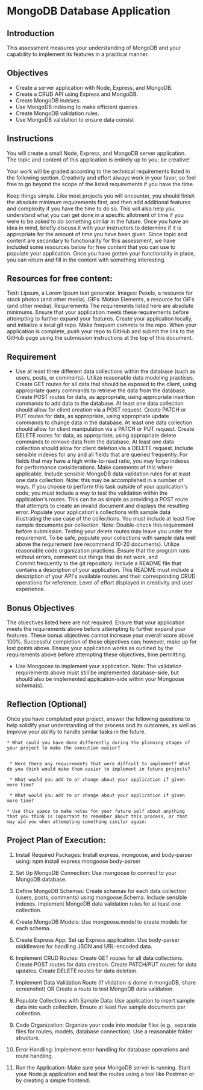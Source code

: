# MongoDB Database Application

## Introduction

This assessment measures your understanding of MongoDB and your capability to implement its features in a practical manner.

## Objectives

* Create a server application with Node, Express, and MongoDB.
* Create a CRUD API using Express and MongoDB.
* Create MongoDB indexes.
* Use MongoDB indexing to make efficient queries.
* Create MongoDB validation rules.
* Use MongoDB validation to ensure data consist

## Instructions

You will create a small Node, Express, and MongoDB server application. The topic and content of this application is entirely up to you; be creative!

Your work will be graded according to the technical requirements listed in the following section. Creativity and effort always work in your favor, so feel free to go beyond the scope of the listed requirements if you have the time.

Keep things simple. Like most projects you will encounter, you should finish the absolute minimum requirements first, and then add additional features and complexity if you have the time to do so. This will also help you understand what you can get done in a specific allotment of time if you were to be asked to do something similar in the future.
Once you have an idea in mind, briefly discuss it with your instructors to determine if it is appropriate for the amount of time you have been given.
Since topic and content are secondary to functionality for this assessment, we have included some resources below for free content that you can use to populate your application. Once you have gotten your functionality in place, you can return and fill in the content with something interesting.

## Resources for free content:

Text: Lipsum, a Lorem Ipsum text generator.
Images: Pexels, a resource for stock photos (and other media). GIFs: Motion Elements, a resource for GIFs (and other media).
Requirements
The requirements listed here are absolute minimums. Ensure that your application meets these requirements before attempting to further expand your features.
Create your application locally, and initialize a local git repo. Make frequent commits to the repo. When your application is complete, push your repo to GitHub and submit the link to the GitHub page using the submission instructions at the top of this document.
   
## Requirement

 * Use at least three different data collections within the database (such as users, posts, or comments).
Utilize reasonable data modeling practices.
Create GET routes for all data that should be exposed to the client, using appropriate query commands to retrieve the data from the database.
Create POST routes for data, as appropriate, using appropriate insertion commands to add data to the database. At least one data collection should allow for client creation via a POST request.
Create PATCH or PUT routes for data, as appropriate, using appropriate update commands to change data in the database. At least one data collection should allow for client manipulation via a PATCH or PUT request.
Create DELETE routes for data, as appropriate, using appropriate delete commands to remove data from the database. At least one data collection should allow for client deletion via a DELETE request.
Include sensible indexes for any and all fields that are queried frequently. For fields that may have a high write-to-read ratio, you may forgo indexes for performance considerations. Make comments of this where applicable.
Include sensible MongoDB data validation rules for at least one data collection.
Note: this may be accomplished in a number of ways. If you choose to perform this task outside of your application's code, you must include a way to test the validation within the application's routes. This can be as simple as providing a POST route that attempts to create an invalid document and displays the resulting error.
Populate your application's collections with sample data illustrating the use case of the collections. You must include at least five sample documents per collection.
Note: Double-check this requirement before submission. Testing your delete routes may leave you under the requirement. To be safe, populate your collections with sample data well above the requirement (we recommend 10-20 documents).
Utilize reasonable code organization practices.
Ensure that the program runs without errors, comment out things that do not work, and      
  Commit frequently to the git repository.
Include a README file that contains a description of your application.
This README must include a description of your API's available routes and their corresponding CRUD operations for reference.
Level of effort displayed in creativity and user experience.

## Bonus Objectives

The objectives listed here are not required. Ensure that your application meets the requirements above before attempting to further expand your features.
These bonus objectives cannot increase your overall score above 100%. Successful completion of these objectives can; however, make up for lost points above. Ensure your application works as outlined by the requirements above before attempting these objectives, time permitting.

* Use Mongoose to implement your application.
Note: The validation requirements above must still be implemented database-side, but should also be implemented application-side within your Mongoose schema(s).

## Reflection (Optional)

Once you have completed your project, answer the following questions to help solidify your understanding of the process and its outcomes, as well as improve your ability to handle similar tasks in the future.

    * What could you have done differently during the planning stages of your project to make the execution easier?       


     * Were there any requirements that were diffcult to implement? What do you think would make them easier to implement in future projects?

     * What would you add to or change about your application if given more time?

     * What would you add to or change about your application if given more time?

    * Use this space to make notes for your future self about anything that you think is important to remember about this process, or that may aid you when attempting something similar again:



  ## Project Plan of Execution:
1. Install Required Packages:
Install express, mongoose, and body-parser using:
npm install express mongoose body-parser

2. Set Up MongoDB Connection:
  Use mongoose to connect to your MongoDB database.

3. Define MongoDB Schemas:
  Create schemas for each data collection (users, posts, comments) using mongoose.Schema. Include sensible indexes.
  Implement MongoDB data validation rules for at least one collection.

4. Create MongoDB Models:
  Use mongoose.model to create models for each schema.

5. Create Express App:
  Set up Express application.
  Use body-parser middleware for handling JSON and URL-encoded data.

6. Implement CRUD Routes:
  Create GET routes for all data collections.
  Create POST routes for data creation.
  Create PATCH/PUT routes for data updates.
  Create DELETE routes for data deletion.

7. Implement Data Validation Route (If vlidation is dome in mongoDB, share screenshot) OR Create a route to test MongoDB data validation.

8. Populate Collections with Sample Data:
  Use application to insert sample data into each collection. Ensure at least five sample documents per collection.

9. Code Organization:
  Organize your code into modular files (e.g., separate files for routes, models, database connection).
  Use a reasonable folder structure.

10. Error Handling:
Implement error handling for database operations and route handling.

11. Run the Application:
  Make sure your MongoDB server is running.
  Start your Node.js application and test the routes using a tool like Postman or by creating a simple frontend.
